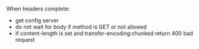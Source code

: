 When headers complete:
- get config server
- do not wait for body if method is GET or not allowed
- if content-length is set and transfer-encoding:chunked return 400 bad request

